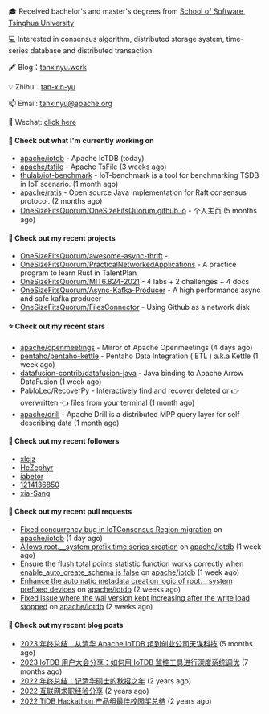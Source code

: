 🎓 Received bachelor's and master's degrees from [School of Software, Tsinghua University](https://www.thss.tsinghua.edu.cn/)

💻 Interested in consensus algorithm, distributed storage system, time-series database and distributed transaction.

🖋 Blog：[tanxinyu.work](https://tanxinyu.work)

💡 Zhihu：[tan-xin-yu](https://www.zhihu.com/people/tan-xin-yu-22)

📫 Email: [tanxinyu@apache.org](mailto:tanxinyu@apache.org)

💬 Wechat: [click here](https://github.com/LebronAl/LebronAl/issues/1)

#### 👷 Check out what I'm currently working on

- [apache/iotdb](https://github.com/apache/iotdb) - Apache IoTDB (today)
- [apache/tsfile](https://github.com/apache/tsfile) - Apache TsFile (3 weeks ago)
- [thulab/iot-benchmark](https://github.com/thulab/iot-benchmark) - IoT-benchmark is a tool for benchmarking TSDB in IoT scenario. (1 month ago)
- [apache/ratis](https://github.com/apache/ratis) - Open source Java implementation for Raft consensus protocol. (2 months ago)
- [OneSizeFitsQuorum/OneSizeFitsQuorum.github.io](https://github.com/OneSizeFitsQuorum/OneSizeFitsQuorum.github.io) - 个人主页 (5 months ago)

#### 🌱 Check out my recent projects

- [OneSizeFitsQuorum/awesome-async-thrift](https://github.com/OneSizeFitsQuorum/awesome-async-thrift) - 
- [OneSizeFitsQuorum/PracticalNetworkedApplications](https://github.com/OneSizeFitsQuorum/PracticalNetworkedApplications) - A practice program to learn Rust in TalentPlan
- [OneSizeFitsQuorum/MIT6.824-2021](https://github.com/OneSizeFitsQuorum/MIT6.824-2021) - 4 labs &#43; 2 challenges &#43; 4 docs
- [OneSizeFitsQuorum/Async-Kafka-Producer](https://github.com/OneSizeFitsQuorum/Async-Kafka-Producer) - A high performance async and safe kafka producer
- [OneSizeFitsQuorum/FilesConnector](https://github.com/OneSizeFitsQuorum/FilesConnector) - Using Github as a network disk

#### ⭐ Check out my recent stars

- [apache/openmeetings](https://github.com/apache/openmeetings) - Mirror of Apache Openmeetings (4 days ago)
- [pentaho/pentaho-kettle](https://github.com/pentaho/pentaho-kettle) - Pentaho Data Integration ( ETL ) a.k.a Kettle (1 week ago)
- [datafusion-contrib/datafusion-java](https://github.com/datafusion-contrib/datafusion-java) - Java binding to Apache Arrow DataFusion (1 week ago)
- [PabloLec/RecoverPy](https://github.com/PabloLec/RecoverPy) - Interactively find and recover deleted or :point_right: overwritten :point_left: files from your terminal (1 month ago)
- [apache/drill](https://github.com/apache/drill) - Apache Drill is a distributed MPP query layer for self describing data (1 month ago)

#### 👯 Check out my recent followers

- [xlcjz](https://github.com/xlcjz)
- [HeZephyr](https://github.com/HeZephyr)
- [iabetor](https://github.com/iabetor)
- [1214136850](https://github.com/1214136850)
- [xia-Sang](https://github.com/xia-Sang)

#### 🔨 Check out my recent pull requests

- [Fixed concurrency bug in IoTConsensus Region migration](https://github.com/apache/iotdb/pull/13070) on [apache/iotdb](https://github.com/apache/iotdb) (1 day ago)
- [Allows root.__system prefix time series creation](https://github.com/apache/iotdb/pull/12991) on [apache/iotdb](https://github.com/apache/iotdb) (1 week ago)
- [Ensure the flush total points statistic function works correctly when enable_auto_create_schema is false](https://github.com/apache/iotdb/pull/12990) on [apache/iotdb](https://github.com/apache/iotdb) (1 week ago)
- [Enhance the automatic metadata creation logic of root.__system prefixed devices](https://github.com/apache/iotdb/pull/12962) on [apache/iotdb](https://github.com/apache/iotdb) (2 weeks ago)
- [Fixed issue where the wal version kept increasing after the write load stopped](https://github.com/apache/iotdb/pull/12960) on [apache/iotdb](https://github.com/apache/iotdb) (2 weeks ago)

#### 📜 Check out my recent blog posts

- [2023 年终总结：从清华 Apache IoTDB 组到创业公司天谋科技](https://tanxinyu.work/2023-annual-summary/) (5 months ago)
- [2023 IoTDB 用户大会分享：如何用 IoTDB 监控工具进行深度系统调优](https://tanxinyu.work/2023-iotdb-submit/) (7 months ago)
- [2022 年终总结：记清华硕士的秋招之年](https://tanxinyu.work/2022-annual-summary/) (2 years ago)
- [2022 互联网求职经验分享](https://tanxinyu.work/2022-internet-job-hunting-experience-sharing/) (2 years ago)
- [2022 TiDB Hackathon 产品组最佳校园奖总结](https://tanxinyu.work/2022-tidb-hackathon/) (2 years ago)
